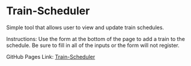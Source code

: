# Train-Scheduler

Simple tool that allows user to view and update train schedules.

Instructions: Use the form at the bottom of the page to add a train to the schedule. Be sure to fill in all of the inputs or the form will not register.

GitHub Pages Link: [Train-Scheduler](https://skmanik.github.io/Train-Scheduler)